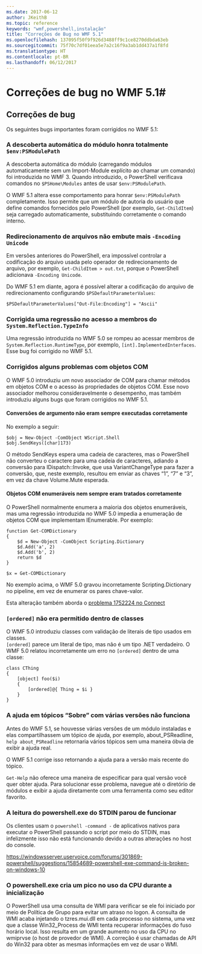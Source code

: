 ```yaml
---
ms.date: 2017-06-12
author: JKeithB
ms.topic: reference
keywords: "wmf,powershell,instalação"
title: "Correções de Bug no WMF 5.1"
ms.openlocfilehash: 137095f50f9f926d3488ff9c1ce8270ddbda63eb
ms.sourcegitcommit: 75f70c7df01eea5e7a2c16f9a3ab1dd437a1f8fd
ms.translationtype: HT
ms.contentlocale: pt-BR
ms.lasthandoff: 06/12/2017
---
```

<a id="bug-fixes-in-wmf-51" class="xliff"></a>
# Correções de bug no WMF 5.1#

<a id="bug-fixes" class="xliff"></a>
## Correções de bug ##

Os seguintes bugs importantes foram corrigidos no WMF 5.1:

<a id="module-auto-discovery-fully-honors-envpsmodulepath" class="xliff"></a>
### A descoberta automática do módulo honra totalmente `$env:PSModulePath` ###

A descoberta automática do módulo (carregando módulos automaticamente sem um Import-Module explícito ao chamar um comando) foi introduzida no WMF 3. Quando introduzido, o PowerShell verificava comandos no `$PSHome\Modules` antes de usar `$env:PSModulePath`.

O WMF 5.1 altera esse comportamento para honrar `$env:PSModulePath` completamente. Isso permite que um módulo de autoria do usuário que define comandos fornecidos pelo PowerShell (por exemplo, `Get-ChildItem`) seja carregado automaticamente, substituindo corretamente o comando interno.

<a id="file-redirection-no-longer-hard-codes--encoding-unicode" class="xliff"></a>
### Redirecionamento de arquivos não embute mais `-Encoding Unicode` ###

Em versões anteriores do PowerShell, era impossível controlar a codificação do arquivo usada pelo operador de redirecionamento de arquivo, por exemplo, `Get-ChildItem > out.txt`, porque o PowerShell adicionava `-Encoding Unicode`.

Do WMF 5.1 em diante, agora é possível alterar a codificação do arquivo de redirecionamento configurando `$PSDefaultParameterValues`:

```
$PSDefaultParameterValues["Out-File:Encoding"] = "Ascii"
```

<a id="fixed-a-regression-in-accessing-members-of-systemreflectiontypeinfo" class="xliff"></a>
### Corrigida uma regressão no acesso a membros do `System.Reflection.TypeInfo` ###

Uma regressão introduzida no WMF 5.0 se rompeu ao acessar membros de `System.Reflection.RuntimeType`, por exemplo, `[int].ImplementedInterfaces`.
Esse bug foi corrigido no WMF 5.1.


<a id="fixed-some-issues-with-com-objects" class="xliff"></a>
### Corrigidos alguns problemas com objetos COM ###

O WMF 5.0 introduziu um novo associador de COM para chamar métodos em objetos COM e o acesso às propriedades de objetos COM. Esse novo associador melhorou consideravelmente o desempenho, mas também introduziu alguns bugs que foram corrigidos no WMF 5.1.

<a id="argument-conversions-were-not-always-performed-correctly" class="xliff"></a>
#### Conversões de argumento não eram sempre executadas corretamente ####

No exemplo a seguir:

```
$obj = New-Object -ComObject WScript.Shell
$obj.SendKeys([char]173)
```

O método SendKeys espera uma cadeia de caracteres, mas o PowerShell não converteu o caractere para uma cadeia de caracteres, adiando a conversão para IDispatch::Invoke, que usa VariantChangeType para fazer a conversão, que, neste exemplo, resultou em enviar as chaves “1”, “7” e “3”, em vez da chave Volume.Mute esperada.

<a id="enumerable-com-objects-not-always-handled-correctly" class="xliff"></a>
#### Objetos COM enumeráveis nem sempre eram tratados corretamente ####

O PowerShell normalmente enumera a maioria dos objetos enumeráveis, mas uma regressão introduzida no WMF 5.0 impedia a enumeração de objetos COM que implementam IEnumerable.  Por exemplo:

```
function Get-COMDictionary
{
    $d = New-Object -ComObject Scripting.Dictionary
    $d.Add('a', 2)
    $d.Add('b', 2)
    return $d
}

$x = Get-COMDictionary
```

No exemplo acima, o WMF 5.0 gravou incorretamente Scripting.Dictionary no pipeline, em vez de enumerar os pares chave-valor.

Esta alteração também aborda o [problema 1752224 no Connect](https://connect.microsoft.com/PowerShell/feedback/details/1752224)

<a id="ordered-was-not-allowed-inside-classes" class="xliff"></a>
### `[ordered]` não era permitido dentro de classes ###

O WMF 5.0 introduziu classes com validação de literais de tipo usados em classes.  
`[ordered]` parece um literal de tipo, mas não é um tipo .NET verdadeiro. O WMF 5.0 relatou incorretamente um erro no `[ordered]` dentro de uma classe:

```
class CThing
{
    [object] foo($i)
    {
        [ordered]@{ Thing = $i }
    }
}
```


<a id="help-on-about-topics-with-multiple-versions-does-not-work" class="xliff"></a>
### A ajuda em tópicos “Sobre” com várias versões não funciona ###

Antes do WMF 5.1, se houvesse várias versões de um módulo instaladas e elas compartilhassem um tópico de ajuda, por exemplo, about_PSReadline, `help about_PSReadline` retornaria vários tópicos sem uma maneira óbvia de exibir a ajuda real.

O WMF 5.1 corrige isso retornando a ajuda para a versão mais recente do tópico.

`Get-Help` não oferece uma maneira de especificar para qual versão você quer obter ajuda. Para solucionar esse problema, navegue até o diretório de módulos e exibir a ajuda diretamente com uma ferramenta como seu editor favorito. 

<a id="powershellexe-reading-from-stdin-stopped-working" class="xliff"></a>
### A leitura do powershell.exe do STDIN parou de funcionar

Os clientes usam o `powershell -command -` de aplicativos nativos para executar o PowerShell passando o script por meio do STDIN, mas infelizmente isso não está funcionando devido a outras alterações no host do console.

https://windowsserver.uservoice.com/forums/301869-powershell/suggestions/15854689-powershell-exe-command-is-broken-on-windows-10

<a id="powershellexe-creates-spike-in-cpu-usage-on-startup" class="xliff"></a>
### O powershell.exe cria um pico no uso da CPU durante a inicialização

O PowerShell usa uma consulta de WMI para verificar se ele foi iniciado por meio de Política de Grupo para evitar um atraso no logon.
A consulta de WMI acaba injetando o tzres.mui.dll em cada processo no sistema, uma vez que a classe Win32_Process de WMI tenta recuperar informações do fuso horário local.
Isso resulta em um grande aumento no uso da CPU no wmiprvse (o host de provedor de WMI).
A correção é usar chamadas de API do Win32 para obter as mesmas informações em vez de usar o WMI.

